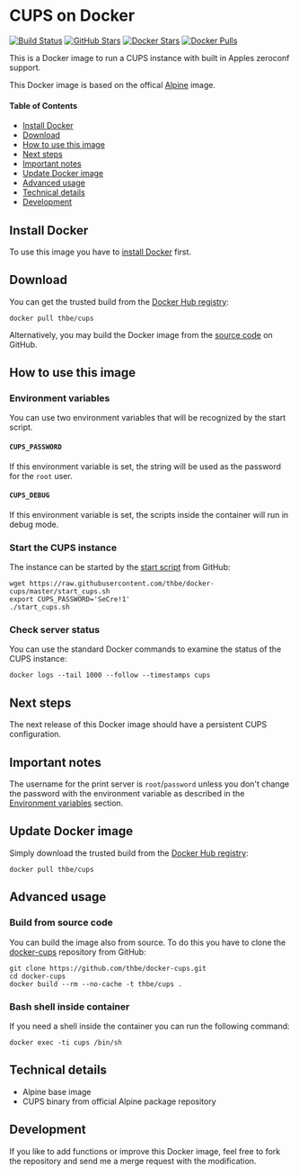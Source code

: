 # CUPS on Docker

[![Build Status](https://img.shields.io/docker/automated/thbe/cups.svg)](https://hub.docker.com/r/thbe/cups/builds/) [![GitHub Stars](https://img.shields.io/github/stars/thbe/docker-cups.svg)](https://github.com/thbe/docker-cups/stargazers) [![Docker Stars](https://img.shields.io/docker/stars/thbe/cups.svg)](https://hub.docker.com/r/thbe/cups) [![Docker Pulls](https://img.shields.io/docker/pulls/thbe/cups.svg)](https://hub.docker.com/r/thbe/cups)

This is a Docker image to run a CUPS instance with built in Apples zeroconf support.

This Docker image is based on the offical [Alpine](https://hub.docker.com/r/_/alpine/) image.

#### Table of Contents

- [Install Docker](https://github.com/thbe/docker-cups#install-docker)
- [Download](https://github.com/thbe/docker-cups#download)
- [How to use this image](https://github.com/thbe/docker-cups#how-to-use-this-image)
- [Next steps](https://github.com/thbe/docker-cups#next-steps)
- [Important notes](https://github.com/thbe/docker-cups#important-notes)
- [Update Docker image](https://github.com/thbe/docker-cups#update-docker-image)
- [Advanced usage](https://github.com/thbe/docker-cups#advanced-usage)
- [Technical details](https://github.com/thbe/docker-cups#technical-details)
- [Development](https://github.com/thbe/docker-cups#development)

## Install Docker

To use this image you have to [install Docker](https://docs.docker.com/engine/installation/) first.

## Download

You can get the trusted build from the [Docker Hub registry](https://hub.docker.com/r/thbe/cups/):

```
docker pull thbe/cups
```

Alternatively, you may build the Docker image from the
[source code](https://github.com/thbe/docker-cups#build-from-source-code) on GitHub.

## How to use this image

### Environment variables

You can use two environment variables that will be recognized by the start script.

#### `CUPS_PASSWORD`

If this environment variable is set, the string will be used as the password for the `root` user.

#### `CUPS_DEBUG`

If this environment variable is set, the scripts inside the container will run in debug mode.

### Start the CUPS instance

The instance can be started by the [start script](https://raw.githubusercontent.com/thbe/docker-cups/master/start_cups.sh)
from GitHub:

```
wget https://raw.githubusercontent.com/thbe/docker-cups/master/start_cups.sh
export CUPS_PASSWORD='SeCre!1'
./start_cups.sh
```

### Check server status

You can use the standard Docker commands to examine the status of the CUPS instance:

```
docker logs --tail 1000 --follow --timestamps cups
```

## Next steps

The next release of this Docker image should have a persistent CUPS configuration.

## Important notes

The username for the print server is `root`/`password` unless you don't change the password with the environment
variable as described in the [Environment variables](https://github.com/thbe/docker-cups#how-to-use-this-image)
section.

## Update Docker image

Simply download the trusted build from the [Docker Hub registry](https://hub.docker.com/r/thbe/cups/):

```
docker pull thbe/cups
```

## Advanced usage

### Build from source code

You can build the image also from source. To do this you have to clone the
[docker-cups](https://github.com/thbe/docker-cups) repository from GitHub:

```
git clone https://github.com/thbe/docker-cups.git
cd docker-cups
docker build --rm --no-cache -t thbe/cups .
```

### Bash shell inside container

If you need a shell inside the container you can run the following command:

```
docker exec -ti cups /bin/sh
```

## Technical details

- Alpine base image
- CUPS binary from official Alpine package repository

## Development

If you like to add functions or improve this Docker image, feel free to fork the repository and send me a merge request with the modification.
